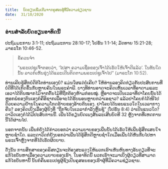 ```yaml
---
title:  ບົດຮຽນເພີ່ມເຕີມຈາກຄູສອນຜູ້ທີ່ມີຄວາມຊ່ຽວຊານ
date:  31/10/2020
---
```


### ອ່ານສຳລັບບົດຮຽນອາທິດນີ້
ປະຖົມມະການ 3:1-11; ປະຖົມມະການ 28:10-17; ໂຢຮັນ 1:1-14; ມັດທາຍ 15:21-28; ມາຣະໂກ 10:46-52.

> <p>ຂໍ້ຄວນຈໍາ</p>
> “ພຣະເຢຊູເຈົ້າຕອບວ່າ, ‘ໄປສາ ຄວາມເຊື່ອຂອງເຈົ້າໄດ້ເຮັດໃຫ້ເຈົ້າດີແລ້ວ’. ໃນທັນໃດນັ້ນ ລາວກໍເຫັນຮຸ່ງໄດ້ແລະເດີນຕິດຕາມພຣະເຢຊູເຈົ້າໄປ” (ມາຣະໂກ 10:52).

ທ່ານເຄີຍຮູ້ສຶກບໍ່ດີຕ່ໍໂຕທ່ານເອງບໍ່? ແມ່ນໃຜແດ່ບໍ່ເຄີຍ? ໃຫ້ທ່ານລອງຄິດກ່ຽວກັບປະສົບການທີ່ບໍ່ດີທີ່ໄດ້ເກີດຂຶ້ນກັບຫຼາຍຄົນໃນພຣະຄຳພີ. ບາງທີທ່ານອາດຈະຄິດເຫັນເວລາທີ່ອາດາມແລະເອວາໄດ້ກິນໝາກໄມ້ຈາກຕົ້ນໄມ້ທີ່ຖືກຕ້ອງຫ້າມກ່ອນໝູ່. ຫຼືອາດຈະເປັນເວລາທີ່ຢາໂຄບນັ້ນໄດ້ຫຼອກພໍ່ຂອງຕົນເອງກໍຄືອີຊາກເພື່ອຈະໄດ້ຮັບພອນຫຼາຍກວ່າເອຊາວ? ແລ້ວຢາໂຄບກໍໄດ້ໜີໄປດ້ວຍຄວາມຢ້ານໃນຄວາມໂກດຮ້າຍຂອງອ້າຍຕົນເອງ. ຢາໂຄບໄດ້ນອນແນວໃດໃນເວລາກາງຄືນ? ລອງຄິດເບິ່ງເລື່ອງຜູ້ຍິງທີ່ “ຖືກຈັບໃນເວລາກຳລັງຫຼິ້ນຊູ້” (ໂຢຮັນ 8:4) ວ່າເປັນແນວໃດ? ດາວິດເອງກໍໄດ້ມີປະສົບການນີ້. ເພີ່ນໄດ້ຂຽນບົດເພງສັນລະເສີນບົດທີ 32 ຫຼັງຈາກທີ່ເຫດການນີ້ໄດ້ຜ່ານໄປ.

ນອກຈາກນັ້ນ ເພີ່ນກໍຍັງໄດ້ກ່າວບອກວ່າ ຄວາມບາບຂອງເພີ່ນນັ້ນໄດ້ເຮັດໃຫ້ເພີ່ນຮູ້ສຶກເສຍໃຈຫຼາຍຊໍ່າໃດ. ແລະດາວິດກໍຍັງບອກວ່າເພີ່ນໄດ້ຮູ້ສຶກດີຫຼາຍຊໍ່າໃດເມື່ອເພີ່ນໄດ້ຫັນກັບໄປຫາພຣະເຈົ້າຫຼັງຈາກທີ່ໄດ້ເຮັດຜິດບາບ.

ດັ່ງນັ້ນ ການສຶກສາຂອງຄຣິສຕຽນຈະຕ້ອງສະແດງໃຫ້ພວກເຮົາເຫັນຫົນທາງອັນດຽວທີ່ຈະແກ້ໄຂບັນຫາເລື່ອງຄວາມບາບຂອງເຮົາ. ໃນອາທິດນີ້ ພວກເຮົາຈະມາເບິ່ງຜູ້ດຽວທີ່ສາມາດແກ້ໄຂບັນຫານີ້ ນັ້ນກໍຄືພຣະເຢຊູຜູ້ຊົງເປັນຄູສອນຂອງເຮົາຜູ້ທີ່ມີຄວາມຊ່ຽວຊານ.